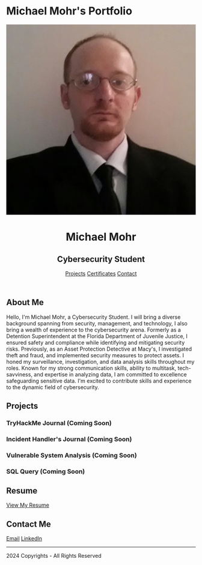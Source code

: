 <h1 class="text-center">Michael Mohr's Portfolio</h1>
<body>
    <header>
        <div id="header-content">
            <img src="michael-mohr.jpg" alt="Profile Pic" id="profile-picture">
            <h1>Michael Mohr</h1>
            <h2>Cybersecurity Student</h2>
        </div>
        <nav>
            <a href="#Projects">Projects</a>
        </div>
            <a href="#Certificates">Certificates</a>
        </div>
            <a href="#Contact">Contact</a>
        </nav>
    </header>
    <main>
        <section id="about-me">
            <h2>About Me</h2>
            <p>
                Hello, I'm Michael Mohr, a Cybersecurity Student. I will bring a diverse background spanning from security, management, and technology, I also
                bring a wealth of experience to the cybersecurity arena. Formerly as a Detention Superintendent at the Florida Department of Juvenile Justice, 
                I ensured safety and compliance while identifying and mitigating security risks. Previously, as an Asset Protection Detective at 
                Macy's, I investigated theft and fraud, and implemented security measures to protect assets. I honed my surveillance, investigation, and 
                data analysis skills throughout my roles.  Known for my strong communication skills, ability to multitask, tech-savviness, and expertise 
                in analyzing data, I am committed to excellence safeguarding sensitive data.  I'm excited to contribute skills and experience to the dynamic 
                field of cybersecurity.
            </p>
        </section>
        <section id="projects">
            <h2>Projects</h2>
            <!-- Project details go here -->
            <div class="project">
                <h3>TryHackMe Journal (Coming Soon)</h3>
            </div>
            <div class="project">
                <h3>Incident Handler's Journal (Coming Soon)</h3>
            </div>
            <div class="project">
              <h3>Vulnerable System Analysis (Coming Soon)</h3>
            </div>
          <div class="project">
            <h3>SQL Query (Coming Soon)</h3>
          </div>
        </section>
            <!-- ... -->
      <section id="resume (Coming Soon)">
            <h2>Resume</h2>
            <a href="resume.pdf">View My Resume</a>
        </section>
        <section id="contact">
            <h2>Contact Me</h2>
            <a href="mailto:michael.mohr2024@gmail.com">Email</a>
            <a href="www.linkedin.com/in/michael-mohr-1206415a">LinkedIn</a>
        </section> 
    </main>
    <!-- ... -->
<footer>
  <hr>
  <p class="footerDisclaimer">2024  Copyrights - <span>All Rights Reserved</span></p>


